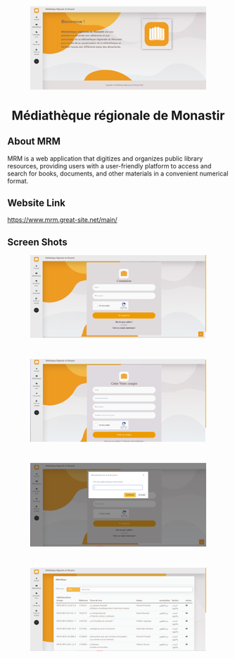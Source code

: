 <p align="center"><img src="https://github.com/welidwg/PSC/blob/master/assets/img/mrmMain.PNG" width="400"></p>

<p align="center">
<h1 align="center">Médiathèque régionale de Monastir</h1>
</p>

## About MRM
MRM is a web application that digitizes and organizes public library resources, providing users with a user-friendly platform to access and search for books, documents, and other materials in a convenient numerical format.
## Website Link
<a href="https://www.mrm.great-site.net/main/" target="_blank">https://www.mrm.great-site.net/main/</a>
## Screen Shots
<p align="center"><img src="https://github.com/welidwg/PSC/blob/master/assets/img/mrmLogin.PNG" width="400"></p>
<br>
<p align="center"><img src="https://github.com/welidwg/PSC/blob/master/assets/img/mrmSinup.PNG" width="400"></p>
<br>
<p align="center"><img src="https://github.com/welidwg/PSC/blob/master/assets/img/mrmForgetPassword.PNG" width="400"></p>
<br>
<p align="center"><img src="https://github.com/welidwg/PSC/blob/master/assets/img/mrmBibli.PNG" width="400"></p>
<br>
